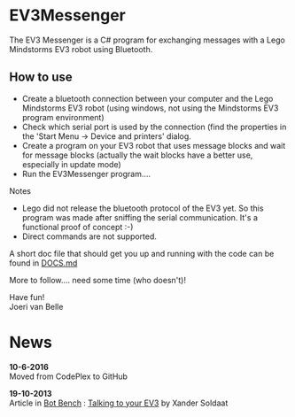 # EV3Messenger

The EV3 Messenger is a C# program for exchanging messages with a Lego Mindstorms EV3 robot using Bluetooth.

## How to use

* Create a bluetooth connection between your computer and the Lego Mindstorms EV3 robot (using windows, not using the Mindstorms EV3 program environment) 
* Check which serial port is used by the connection (find the properties in the 'Start Menu -> Device and printers' dialog.
* Create a program on your EV3 robot that uses message blocks and wait for message blocks (actually the wait blocks have a better use, especially in update mode)
* Run the EV3Messenger program....

Notes
* Lego did not release the bluetooth protocol of the EV3 yet. So this program was made after sniffing the serial communication. It's a functional proof of concept :-)
* Direct commands are not supported.

A short doc file that should get you up and running with the code can be found in [DOCS.md](DOCS.md)

More to follow.... need some time (who doesn't)!

Have fun!  
Joeri van Belle
  
# News
**10-6-2016**  
Moved from CodePlex to GitHub

**19-10-2013**  
Article in [Bot Bench](http://botbench.com) : [Talking to your EV3](http://botbench.com/blog/2013/10/19/talking-to-your-ev3-ev3messenger) by Xander Soldaat

